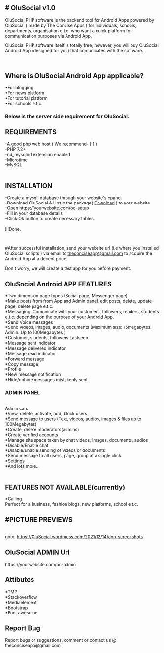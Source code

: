 <html lang="en">
<head>
  <meta charset="utf-8">
  <meta name="viewport" content="width=device-width, initial-scale=1">

<link rel="stylesheet" href="https://stackpath.bootstrapcdn.com/font-awesome/4.7.0/css/font-awesome.min.css">

 <link href="https://cdn.jsdelivr.net/npm/bootstrap@5.0.1/dist/css/bootstrap.min.css" rel="stylesheet" integrity="sha384-+0n0xVW2eSR5OomGNYDnhzAbDsOXxcvSN1TPprVMTNDbiYZCxYbOOl7+AMvyTG2x" crossorigin="anonymous">
</head>

<body>
<div class="container">
<h2># OluSocial v1.0</h2>

OluSocial PHP software is the backend tool for Android Apps powered by OluSocial ( made by The Concise Apps ) for individuals, schools, departments, organisation e.t.c. who want a quick platform for communication purposes via Android App.
<br>

OluSocial PHP software itself is totally free, however, you will buy OluSocial Android App (designed for you) that comunicates with the software.

<br>
<h2>Where is OluSocial Android App applicable?</h2>
•For blogging<br>
•For news platform<br>
•For tutorial platform<br>
•For schools e.t.c.
<br>

<h3>
Below is the server side requirement for OluSocial.
</h3>
<h2>REQUIREMENTS</h2>
-A good php web host ( We recommend- [ ] )<br>
-PHP 7.2+<br>
-nd_mysqlnd extension enabled<br>
-Microtime<br>
-MySQL<br>
<br>
<h2>INSTALLATION</h2>

-Create a mysqli database through your website's cpanel<br>
-Download OluSocial & Unzip the package( <a class="btn btn-sm btn-primary" href="https://raw.githubusercontent.com/theconciseapp/olusocial/main/olusocial.zip">Download</a> )
 to your website <br>
-Open https://yourwebsite.com/oc-setup<br>
-Fill in your database details<br>
-Click Ok button to create necessary tables.<br>
<br>
!!!Done.

<br>

#After successful installation, send your website url (i.e where you installed OluSocial scripts )  via email to theconciseapp@gmail.com to acquire the Android App at a decent price.
<div class="text-danger">
Don't worry, we will create a test app for you before payment.
</div>

<h2>OluSocial Android APP FEATURES</h2>

*Two dimension page types (Social page, Messenger page)<br>
*Make posts from from App and Admin panel, edit posts, delete, update page, delete page e.t.c.<br> 
*Messaging: Comunicate with your customers, followers, readers, students e.t.c. depending on the purpose of your Android App.<br>
*Send Voice messages<br>
*Send videos, images, audio, documents (Maximum size:  15megabytes. Admin: Up to 100Megabytes )
<br>
*Customer, students, followers Lastseen<br>
*Message sent indicator<br>
*Message delivered indicator<br>
*Message read indicator<br>
*Forward message<br>
*Copy message<br>
*Profile<br>
*New message notification<br>
*Hide/unhide messages mistakenly sent<br>

<h3>ADMIN PANEL</h3>
<br>
Admin can: <br>
*View, delete, activate, add, block users<br>
*Send message to users (Text, videos, audios, images & files up to 100Megabytes)<br>
*Create, delete moderators(admins)<br>
*Create verified accounts<br>
*Manage site space taken by chat videos, images, documents, audios<br>
*Disable/Enable chat<br>
*Disable/Enable sending of videos or documents<br>
*Send message to all users, page, group at a single click.<br>
*Settings<br>
*And lots more...
<br>
<br>
<h2>FEATURES NOT AVAILABLE(currently)</h2>
*Calling
<br>
Perfect for a business, fashion blogs, new platforms, school e.t.c.

<h2>#PICTURE PREVIEWS</h2>
<br>
goto: <a href="https://olusocial.wordpress.com/2021/12/14/app-screenshots/">https://OluSocial.wordpress.com/2021/12/14/app-screenshots</a>
<h2>OluSocial ADMIN Url</h2>
https://yourwebsite.com/oc-admin

<h2>Attibutes</h2>
*TMP<br>
*Stackoverflow<br>
*Mediaelement<br>
*Bootstrap<br>
*Font awesome<br>
<h2>Report Bug</h2>
Report bugs or suggestions, comment or contact us @ theconciseapp@gmail.com
<br>
</div>
</body>
</html>
